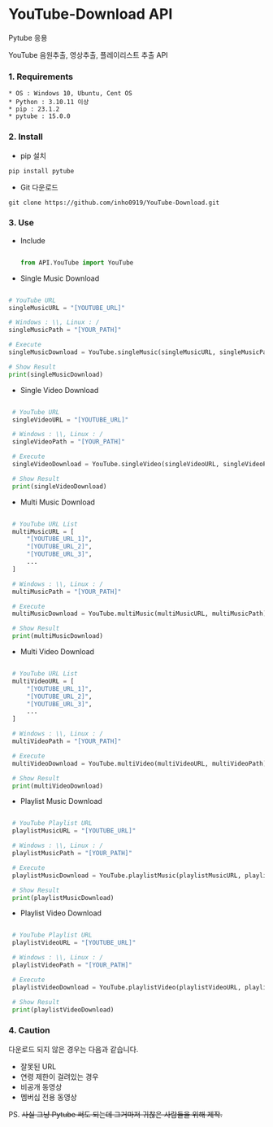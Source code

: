 # YouTube-Download API

Pytube 응용

YouTube 음원추출, 영상추출, 플레이리스트 추출 API

### 1. Requirements
```
* OS : Windows 10, Ubuntu, Cent OS
* Python : 3.10.11 이상
* pip : 23.1.2
* pytube : 15.0.0
```

### 2. Install

* pip 설치

```pip install pytube```

* Git 다운로드

```git clone https://github.com/inho0919/YouTube-Download.git```

### 3. Use
 - Include
   
   ```python
   
   from API.YouTube import YouTube

   ```

 
 - Single Music Download

  ```python

  # YouTube URL
  singleMusicURL = "[YOUTUBE_URL]"

  # Windows : \\, Linux : /
  singleMusicPath = "[YOUR_PATH]" 

  # Execute
  singleMusicDownload = YouTube.singleMusic(singleMusicURL, singleMusicPath)

  # Show Result
  print(singleMusicDownload)

  ```


 - Single Video Download

 ```python

  # YouTube URL
  singleVideoURL = "[YOUTUBE_URL]"

  # Windows : \\, Linux : /
  singleVideoPath = "[YOUR_PATH]" 

  # Execute
  singleVideoDownload = YouTube.singleVideo(singleVideoURL, singleVideoPath)

  # Show Result
  print(singleVideoDownload)

 ```


 - Multi Music Download

 ```python

  # YouTube URL List
  multiMusicURL = [
      "[YOUTUBE_URL_1]",
      "[YOUTUBE_URL_2]",
      "[YOUTUBE_URL_3]",
      ...
  ]

  # Windows : \\, Linux : /
  multiMusicPath = "[YOUR_PATH]"

  # Execute
  multiMusicDownload = YouTube.multiMusic(multiMusicURL, multiMusicPath)

  # Show Result
  print(multiMusicDownload)

 ```


 - Multi Video Download

 ```python

  # YouTube URL List
  multiVideoURL = [
      "[YOUTUBE_URL_1]",
      "[YOUTUBE_URL_2]",
      "[YOUTUBE_URL_3]",
      ...
  ]

  # Windows : \\, Linux : /
  multiVideoPath = "[YOUR_PATH]"

  # Execute
  multiVideoDownload = YouTube.multiVideo(multiVideoURL, multiVideoPath)

  # Show Result
  print(multiVideoDownload)

 ```


 - Playlist Music Download

 ```python

  # YouTube Playlist URL
  playlistMusicURL = "[YOUTUBE_URL]"

  # Windows : \\, Linux : /
  playlistMusicPath = "[YOUR_PATH]"

  # Execute
  playlistMusicDownload = YouTube.playlistMusic(playlistMusicURL, playlistMusicPath)

  # Show Result
  print(playlistMusicDownload)

 ```


 - Playlist Video Download

 ```python

  # YouTube Playlist URL
  playlistVideoURL = "[YOUTUBE_URL]"

  # Windows : \\, Linux : /
  playlistVideoPath = "[YOUR_PATH]"

  # Execute
  playlistVideoDownload = YouTube.playlistVideo(playlistVideoURL, playlistVideoPath)

  # Show Result
  print(playlistVideoDownload)

 ```

### 4. Caution

다운로드 되지 않은 경우는 다음과 같습니다.

* 잘못된 URL
* 연령 제한이 걸려있는 경우
* 비공개 동영상
* 멤버십 전용 동영상


PS. ~~사실 그냥 Pytube 써도 되는데 그거마저 귀찮은 사람들을 위해 제작.~~
